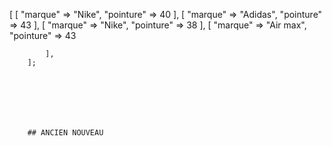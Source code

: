 [
            [
                "marque" => "Nike", 
                "pointure" => 40
            ],
            [
                "marque" => "Adidas", 
                "pointure" => 43
            ],
            [
                "marque" => "Nike", 
                "pointure" => 38
            ],
            [
                "marque" => "Air max", 
                "pointure" => 43

                
            ],
        ];







        ## ANCIEN NOUVEAU

